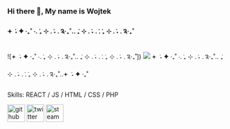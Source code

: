 ### Hi there 👋, My name is Wojtek
#### 𖥔 ݁ ˖   ✦    ‧₊˚ ⋅. ݁₊ ⊹ . ݁˖ . ݁༉‧₊˚.. ݁₊ ⊹ . ݁˖ . ݁. ݁₊ ⊹ . ݁˖ . ݁༉‧₊˚
![𖥔 ݁ ˖   ✦    ‧₊˚ ⋅. ݁₊ ⊹ . ݁˖ . ݁༉‧₊˚.. ݁₊ ⊹ . ݁˖ . ݁. ݁₊ ⊹ . ݁˖ . ݁༉‧₊˚])
<img src="https://github.com/W0jtases/W0jtases/blob/main/hacker.gif">
𖥔 ݁ ˖   ✦    ‧₊˚ ⋅. ݁₊ ⊹ . ݁˖ . ݁༉‧₊˚.. ݁₊ ⊹ . ݁˖ . ݁. ݁₊ ⊹ . ݁˖ . ݁༉‧₊˚..𖥔 ݁ ˖   ✦    ‧₊˚

Skills:  REACT / JS / HTML / CSS / PHP



[<img src='https://cdn.jsdelivr.net/npm/simple-icons@3.0.1/icons/github.svg' alt='github' height='40'>](https://github.com/W0jtases)  [<img src='https://cdn.jsdelivr.net/npm/simple-icons@3.0.1/icons/twitter.svg' alt='twitter' height='40'>](https://twitter.com/https://x.com/Wojtases1)  [<img src='https://cdn.jsdelivr.net/npm/simple-icons@3.0.1/icons/steam.svg' alt='steam' height='40'>](https://steamcommunity.com/profiles/76561198359833273/)  

